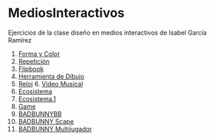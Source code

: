 # MediosInteractivos
Ejercicios de la clase diseño en medios interactivos de Isabel García Ramírez
1. [Forma y Color](https://igarciaramirez.github.io/mediosInteractivos/01)
2. [Repetición](https://igarciaramirez.github.io/mediosInteractivos/02)
3. [Flipbook](https://igarciaramirez.github.io/mediosInteractivos/03)
4. [Herramienta de Dibujo](https://igarciaramirez.github.io/mediosInteractivos/04)
5. [Reloj](https://igarciaramirez.github.io/mediosInteractivos/05)
6. [Video Musical](https://editor.p5js.org/IsabelGarciaR/sketches/H12M1LbYQ)
7. [Ecosistema](https://igarciaramirez.github.io/mediosInteractivos/07)
8. [Ecosistema.1](https://igarciaramirez.github.io/mediosInteractivos/08)
9. [Game](https://igarciaramirez.github.io/mediosInteractivos/09)
10. [BADBUNNYBB](https://igarciaramirez.github.io/mediosInteractivos/JUEGO)
11. [BADBUNNY Scape](https://igarciaramirez.github.io/mediosInteractivos/juego)
12. [BADBUNNY Multijugador](https://igarciaramirez.github.io/mediosInteractivos/multijugador)

